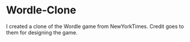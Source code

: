 # Wordle-Clone
I created a clone of the Wordle game from NewYorkTimes. Credit goes to them for designing the game.
